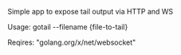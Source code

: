 Simple app to expose tail output via HTTP and WS

Usage:
gotail --filename {file-to-tail}

Reqires:
	"golang.org/x/net/websocket"
